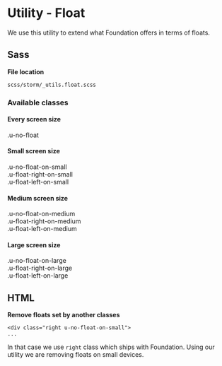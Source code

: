 # Utility - Float

We use this utility to extend what Foundation offers in terms of floats. 

## Sass

**File location**

``` 
scss/storm/_utils.float.scss
```

### Available classes

#### Every screen size

.u-no-float

####  Small screen size

.u-no-float-on-small  
.u-float-right-on-small  
.u-float-left-on-small

####  Medium screen size

.u-no-float-on-medium  
.u-float-right-on-medium  
.u-float-left-on-medium

####  Large screen size

.u-no-float-on-large  
.u-float-right-on-large  
.u-float-left-on-large

## HTML

**Remove floats set by another classes**

``` 
<div class="right u-no-float-on-small">
...

```

In that case we use `right` class which ships with Foundation. Using our utility we are removing floats on small devices.
